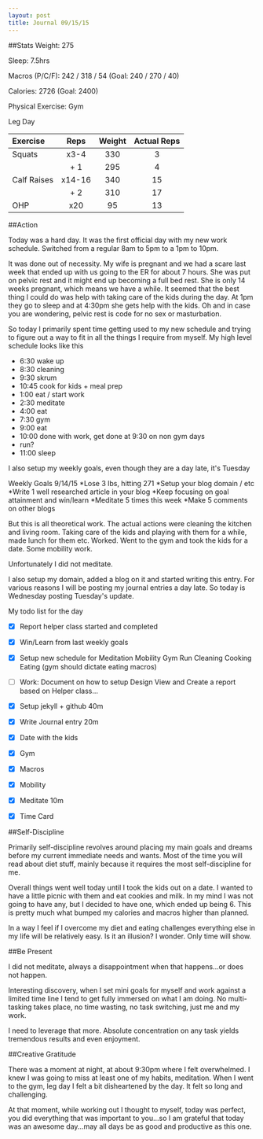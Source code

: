 ```yaml
---
layout: post
title: Journal 09/15/15
---
```


##Stats
Weight: 275

Sleep: 7.5hrs

Macros (P/C/F): 242 / 318 / 54 (Goal: 240 / 270 / 40)

Calories: 2726 (Goal: 2400)

Physical Exercise: Gym


Leg Day

| Exercise | Reps | Weight | Actual Reps |
| :------------- | :-------: | :---------: | :-------: |
| Squats | x3-4 | 330 | 3 |
| | + 1 | 295 | 4 |
| Calf Raises    | x14-16       | 340          | 15 |
| | + 2 | 310 | 17 |
| OHP | x20 | 95 | 13 |


##Action


Today was a hard day. It was the first official day with my new work schedule. Switched from a regular 8am to 5pm to a 1pm to 10pm.


It was done out of necessity. My wife is pregnant and we had a scare last week that ended up with us going to the ER for about 7 hours. She was put on pelvic rest and it might end up becoming a full bed rest. She is only 14 weeks pregnant, which means we have a while. It seemed that the best thing I could do was help with taking care of the kids during the day. At 1pm they go to sleep and at 4:30pm she gets help with the kids. Oh and in case you are wondering, pelvic rest is code for no sex or masturbation.


So today I primarily spent time getting used to my new schedule and trying to figure out a way to fit in all the things I require from myself. My high level schedule looks like this


* 6:30 wake up
* 8:30 cleaning
* 9:30 skrum
* 10:45 cook for kids + meal prep
* 1:00 eat / start work
* 2:30 meditate
* 4:00 eat
* 7:30 gym
* 9:00 eat
* 10:00 done with work, get done at 9:30 on non gym days
* run?
* 11:00 sleep


I also setup my weekly goals, even though they are a day late, it's Tuesday


Weekly Goals 9/14/15
*Lose 3 lbs, hitting 271
*Setup your blog domain / etc
*Write 1 well researched article in your blog
*Keep focusing on goal attainment and win/learn
*Meditate 5 times this week
*Make 5 comments on other blogs


But this is all theoretical work. The actual actions were cleaning the kitchen and living room. Taking care of the kids and playing with them for a while, made lunch for them etc. Worked. Went to the gym and took the kids for a date. Some mobility work.

Unfortunately I did not meditate.

I also setup my domain, added a blog on it and started writing this entry. For various reasons I will be posting my journal entries a day late. So today is Wednesday posting Tuesday's update.

My todo list for the day

- [x] Report helper class started and completed
- [x] Win/Learn from last weekly goals
- [x] Setup new schedule for
	Meditation
	Mobility
	Gym
	Run
	Cleaning
	Cooking
	Eating (gym should dictate eating macros)
- [ ] Work: Document on how to setup Design View and Create a report based on Helper class...
- [x] Setup jekyll + github 40m
- [x] Write Journal entry 20m
- [x] Date with the kids
- [x] Gym
- [x] Macros
- [x] Mobility
- [x] Meditate 10m
- [x] Time Card


##Self-Discipline


Primarily self-discipline revolves around placing my main goals and dreams before my current immediate needs and wants. Most of the time you will read about diet stuff, mainly because it requires the most self-discipline for me.


Overall things went well today until I took the kids out on a date. I wanted to have a little picnic with them and eat cookies and milk. In my mind I was not going to have any, but I decided to have one, which ended up being 6. This is pretty much what bumped my calories and macros higher than planned.


In a way I feel if I overcome my diet and eating challenges everything else in my life will be relatively easy. Is it an illusion? I wonder. Only time will show.


##Be Present


I did not meditate, always a disappointment when that happens...or does not happen.


Interesting discovery, when I set mini goals for myself and work against a limited time line I tend to get fully immersed on what I am doing. No multi-tasking takes place, no time wasting, no task switching, just me and my work.


I need to leverage that more. Absolute concentration on any task yields tremendous results and even enjoyment.


##Creative Gratitude


There was a moment at night, at about 9:30pm where I felt overwhelmed. I knew I was going to miss at least one of my habits, meditation.  When I went to the gym, leg day I felt a bit disheartened by the day. It felt so long and challenging.

At that moment, while working out I thought to myself, today was perfect, you did everything that was important to you...so I am grateful that today was an awesome day...may all days be as good and productive as this one.
